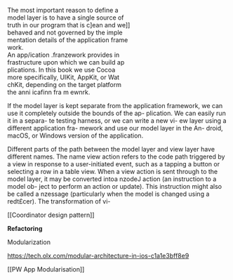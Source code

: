 The most important reason to define a  
model layer is to have a single source of  
truth in our program that is c]ean and we]]  
behaved and not governed by the imple  
mentation details of the application frame  
work.  
An app/ication .franzework provides in  
frastructure upon which we can build ap  
plications. In this book we use Cocoa  
more specifically, UIKit, AppKit, or Wat  
chKit, depending on the target platform  
the anni icafinn fra m ewnrk.  

  
If the model layer is kept separate from the application framework, we can use it completely outside the bounds of the ap- plication. We can easily run it in a separa- te testing harness, or we can write a new vi- ew layer using a different application fra- mework and use our model layer in the An- droid, macOS, or Windows version of the application.  

  

  
Different parts of the path between the model layer and view layer have different names. The name view action refers to the code path triggered by a view in response to a user-initiated event, such as a tapping a button or selecting a row in a table view. When a view action is sent through to the model layer, it may be converted intoa nzodeJ action (an instruction to a model ob- ject to perform an action or update). This instruction might also be called a nzessage (particularly when the model is changed using a redt£cer). The transformation of vi-  

[[Coordinator design pattern]]

**Refactoring**

Modularization

https://tech.olx.com/modular-architecture-in-ios-c1a1e3bff8e9

  

  

  

  

[[PW App Modularisation]]